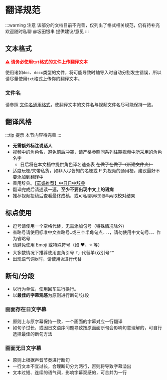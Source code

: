 # 翻译规范

:::warning 注意
该部分的文档目前不完善，仅列出了格式相关规范，仍有待补充
欢迎随时私聊 @坂田银串 提供建议/意见
:::

## 文本格式

<font color="red">**:warning: 请务必使用`txt`格式的文件上传翻译文本**</font>

使用诸如`doc`、`docx`类型的文件，将可能导致时轴导入时自动分割发生错误，所以请尽量使用`txt`格式上传你的翻译文本。

### 文件名

请参照 [文件名通用格式](/guide/workflow.html#文件名通用格式)，使翻译文本的文件名与视频文件名尽可能保持一致。

## 翻译风格

:::tip 提示
本节内容待完善
:::

- **无需额外标注说话人**
- 视频中的角色名，避免前后冲突，请严格参照同系列往期视频中所采用的角色名字
  - 日后将在本文档中提供角色译名速查表 ~~在做了在做了（新建文件夹）~~
- 适度玩梗/夹带私货，如非人尽皆知的名梗或 P 丸视频的通用梗，建议最好不要添加到翻译中
- 善用辞典。[【菇妈推荐】中日日中辞典](https://cjjc.weblio.jp)
- 翻译完成后请通读一遍，**至少不要出现中文上的语病**
- 推荐视频投稿后查看最终成稿，或可私聊`@坂田银串`索取校对结果

## 标点使用

- 逗号请使用一个空格代替，无需添加句号（特殊情况除外）
- 省略号请使用标准中文省略号`…`或三个半角句点`...`，请勿使用中文句号`。。。`作为省略号
- 请避免使用 Emoji 或特殊符号（如 ❤️️、⭐️️ 等）
- 大多数情况下推荐使用直角引号`「」`代替单/双引号`“”`
- 出现语气词`欸`时，请使用`诶`进行代替

## 断句/分段

- 以行为单位，使用回车进行换行。
- 以**最佳的字幕观感**为原则进行断句/分段

### 画面存在日文字幕

- 原则上与原字幕保持一致，一个画面的字幕对应一行翻译
- 如句子过长，或因日文语序问题导致按原画面断句会影响句意理解的，可自行选择最佳的断句方法

### 画面无日文字幕

- 原则上根据声音节奏进行断句
- 一行文本不宜过长，合理断句分为两行，否则将导致字幕溢出
- 文本过短、连续的语气词，影响字幕观感的，可合并为一行
